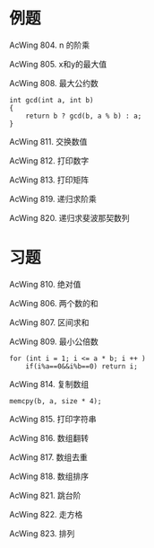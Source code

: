 # 例题
AcWing 804. n 的阶乘

AcWing 805. x和y的最大值

AcWing 808. 最大公约数
```
int gcd(int a, int b)
{
    return b ? gcd(b, a % b) : a;
}
```

AcWing 811. 交换数值

AcWing 812. 打印数字

AcWing 813. 打印矩阵

AcWing 819. 递归求阶乘

AcWing 820. 递归求斐波那契数列


# 习题
AcWing 810. 绝对值

AcWing 806. 两个数的和

AcWing 807. 区间求和

AcWing 809. 最小公倍数
```
for (int i = 1; i <= a * b; i ++ )
    if(i%a==0&&i%b==0) return i;
```
AcWing 814. 复制数组
```
memcpy(b, a, size * 4);
```
AcWing 815. 打印字符串

AcWing 816. 数组翻转

AcWing 817. 数组去重

AcWing 818. 数组排序

AcWing 821. 跳台阶

AcWing 822. 走方格

AcWing 823. 排列
